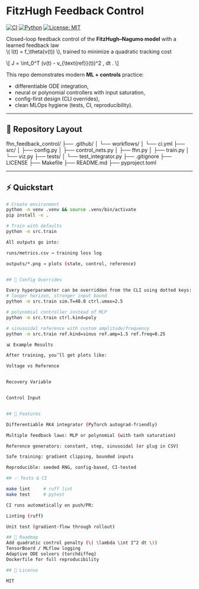 # FitzHugh Feedback Control

[![CI](https://github.com/your-username/fhn-feedback-control/actions/workflows/ci.yml/badge.svg)](https://github.com/your-username/fhn-feedback-control/actions)
[![Python](https://img.shields.io/badge/python-3.9%2B-blue)]()
[![License: MIT](https://img.shields.io/badge/License-MIT-yellow.svg)](LICENSE)

Closed-loop feedback control of the **FitzHugh–Nagumo model** with a learned feedback law  
\\( I(t) = f_\theta(v(t)) \\), trained to minimize a quadratic tracking cost

\\[
J = \int_0^T (v(t) - v_{\text{ref}}(t))^2 \, dt .
\\]

This repo demonstrates modern **ML + controls** practice:  
- differentiable ODE integration,  
- neural or polynomial controllers with input saturation,  
- config-first design (CLI overrides),  
- clean MLOps hygiene (tests, CI, reproducibility).

---

## 📂 Repository Layout

fhn_feedback_control/
├── .github/
│   └── workflows/
│       └── ci.yml
├── src/
│   ├── config.py
│   ├── control_nets.py
│   ├── fhn.py
│   ├── train.py
│   └── viz.py
├── tests/
│   └── test_integrator.py
├── .gitignore
├── LICENSE
├── Makefile
├── README.md
├── pyproject.toml



---

## ⚡ Quickstart

```bash
# Create environment
python -m venv .venv && source .venv/bin/activate
pip install -e .

# Train with defaults
python -m src.train

All outputs go into:

runs/metrics.csv → training loss log

outputs/*.png → plots (state, control, reference)


## 🔧 Config Overrides

Every hyperparameter can be overridden from the CLI using dotted keys:
# longer horizon, stronger input bound
python -m src.train sim.T=40.0 ctrl.umax=2.5

# polynomial controller instead of MLP
python -m src.train ctrl.kind=poly

# sinusoidal reference with custom amplitude/frequency
python -m src.train ref.kind=sinus ref.amp=1.5 ref.freq=0.25

📊 Example Results

After training, you’ll get plots like:

Voltage vs Reference


Recovery Variable


Control Input


## 🧠 Features

Differentiable RK4 integrator (PyTorch autograd-friendly)

Multiple feedback laws: MLP or polynomial (with tanh saturation)

Reference generators: constant, step, sinusoidal (or plug in CSV)

Safe training: gradient clipping, bounded inputs

Reproducible: seeded RNG, config-based, CI-tested

## ✅ Tests & CI

make lint     # ruff lint
make test     # pytest

CI runs automatically on push/PR:

Linting (ruff)

Unit test (gradient-flow through rollout)

## 📌 Roadmap
Add quadratic control penalty (\( \lambda \int I^2 dt \))
TensorBoard / MLflow logging
Adaptive ODE solvers (torchdiffeq)
Dockerfile for full reproducibility

## 📜 License

MIT
